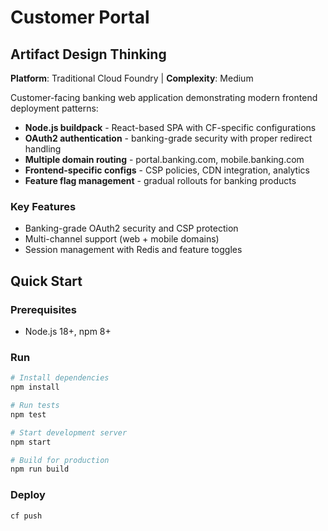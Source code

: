 # Customer Portal

## Artifact Design Thinking

**Platform**: Traditional Cloud Foundry | **Complexity**: Medium

Customer-facing banking web application demonstrating modern frontend deployment patterns:

- **Node.js buildpack** - React-based SPA with CF-specific configurations
- **OAuth2 authentication** - banking-grade security with proper redirect handling
- **Multiple domain routing** - portal.banking.com, mobile.banking.com
- **Frontend-specific configs** - CSP policies, CDN integration, analytics
- **Feature flag management** - gradual rollouts for banking products

### Key Features
- Banking-grade OAuth2 security and CSP protection
- Multi-channel support (web + mobile domains)
- Session management with Redis and feature toggles

## Quick Start

### Prerequisites
- Node.js 18+, npm 8+

### Run
```bash
# Install dependencies
npm install

# Run tests
npm test

# Start development server
npm start

# Build for production
npm run build
```

### Deploy
```bash
cf push
```
